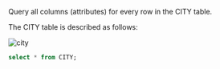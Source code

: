 Query all columns (attributes) for every row in the CITY table.

The CITY table is described as follows:

![city](https://s3.amazonaws.com/hr-challenge-images/8137/1449729804-f21d187d0f-CITY.jpg)

```sql
select * from CITY;

```


